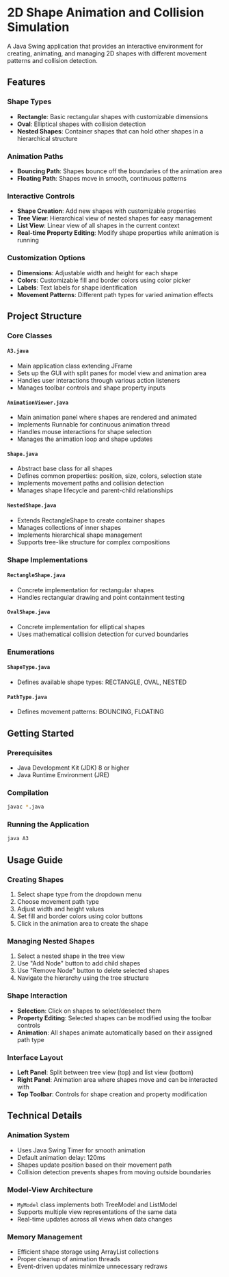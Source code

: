 # 2D Shape Animation and Collision Simulation

A Java Swing application that provides an interactive environment for creating, animating, and managing 2D shapes with different movement patterns and collision detection.

## Features

### Shape Types
- **Rectangle**: Basic rectangular shapes with customizable dimensions
- **Oval**: Elliptical shapes with collision detection
- **Nested Shapes**: Container shapes that can hold other shapes in a hierarchical structure

### Animation Paths
- **Bouncing Path**: Shapes bounce off the boundaries of the animation area
- **Floating Path**: Shapes move in smooth, continuous patterns

### Interactive Controls
- **Shape Creation**: Add new shapes with customizable properties
- **Tree View**: Hierarchical view of nested shapes for easy management
- **List View**: Linear view of all shapes in the current context
- **Real-time Property Editing**: Modify shape properties while animation is running

### Customization Options
- **Dimensions**: Adjustable width and height for each shape
- **Colors**: Customizable fill and border colors using color picker
- **Labels**: Text labels for shape identification
- **Movement Patterns**: Different path types for varied animation effects

## Project Structure

### Core Classes

#### `A3.java`
- Main application class extending JFrame
- Sets up the GUI with split panes for model view and animation area
- Handles user interactions through various action listeners
- Manages toolbar controls and shape property inputs

#### `AnimationViewer.java`
- Main animation panel where shapes are rendered and animated
- Implements Runnable for continuous animation thread
- Handles mouse interactions for shape selection
- Manages the animation loop and shape updates

#### `Shape.java`
- Abstract base class for all shapes
- Defines common properties: position, size, colors, selection state
- Implements movement paths and collision detection
- Manages shape lifecycle and parent-child relationships

#### `NestedShape.java`
- Extends RectangleShape to create container shapes
- Manages collections of inner shapes
- Implements hierarchical shape management
- Supports tree-like structure for complex compositions

### Shape Implementations

#### `RectangleShape.java`
- Concrete implementation for rectangular shapes
- Handles rectangular drawing and point containment testing

#### `OvalShape.java`
- Concrete implementation for elliptical shapes
- Uses mathematical collision detection for curved boundaries

### Enumerations

#### `ShapeType.java`
- Defines available shape types: RECTANGLE, OVAL, NESTED

#### `PathType.java`
- Defines movement patterns: BOUNCING, FLOATING

## Getting Started

### Prerequisites
- Java Development Kit (JDK) 8 or higher
- Java Runtime Environment (JRE)

### Compilation
```bash
javac *.java
```

### Running the Application
```bash
java A3
```

## Usage Guide

### Creating Shapes
1. Select shape type from the dropdown menu
2. Choose movement path type
3. Adjust width and height values
4. Set fill and border colors using color buttons
5. Click in the animation area to create the shape

### Managing Nested Shapes
1. Select a nested shape in the tree view
2. Use "Add Node" button to add child shapes
3. Use "Remove Node" button to delete selected shapes
4. Navigate the hierarchy using the tree structure

### Shape Interaction
- **Selection**: Click on shapes to select/deselect them
- **Property Editing**: Selected shapes can be modified using the toolbar controls
- **Animation**: All shapes animate automatically based on their assigned path type

### Interface Layout
- **Left Panel**: Split between tree view (top) and list view (bottom)
- **Right Panel**: Animation area where shapes move and can be interacted with
- **Top Toolbar**: Controls for shape creation and property modification

## Technical Details

### Animation System
- Uses Java Swing Timer for smooth animation
- Default animation delay: 120ms
- Shapes update position based on their movement path
- Collision detection prevents shapes from moving outside boundaries

### Model-View Architecture
- `MyModel` class implements both TreeModel and ListModel
- Supports multiple view representations of the same data
- Real-time updates across all views when data changes

### Memory Management
- Efficient shape storage using ArrayList collections
- Proper cleanup of animation threads
- Event-driven updates minimize unnecessary redraws


